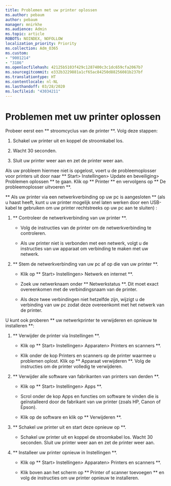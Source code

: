 ```yaml
---
title: Problemen met uw printer oplossen
ms.author: pebaum
author: pebaum
manager: mnirkhe
ms.audience: Admin
ms.topic: article
ROBOTS: NOINDEX, NOFOLLOW
localization_priority: Priority
ms.collection: Adm_O365
ms.custom:
- "9001214"
- "3186"
ms.openlocfilehash: 42125b5103f429c1287400c3c1dc659cfa2067b7
ms.sourcegitcommit: e332b3229881a1cf65ac84250d88256081b237bf
ms.translationtype: HT
ms.contentlocale: nl-NL
ms.lasthandoff: 03/28/2020
ms.locfileid: "43034211"
---
```

# <a name="troubleshoot-your-printer"></a>Problemen met uw printer oplossen

Probeer eerst een ** stroomcyclus van de printer **. Volg deze stappen:

1. Schakel uw printer uit en koppel de stroomkabel los.

2. Wacht 30 seconden.

3. Sluit uw printer weer aan en zet de printer weer aan.

Als uw probleem hiermee niet is opgelost, voert u de probleemoplosser voor printers uit door naar ** Start> Instellingen> Update en beveiliging> Problemen oplossen ** te gaan. Klik op ** Printer ** en vervolgens op ** De probleemoplosser uitvoeren **.

** Als uw printer via een netwerkverbinding op uw pc is aangesloten ** (als u haast heeft, kunt u uw printer mogelijk snel laten werken door een USB-kabel te gebruiken om uw printer rechtstreeks op uw pc aan te sluiten) :

1. ** Controleer de netwerkverbinding van uw printer **.
    
    - Volg de instructies van de printer om de netwerkverbinding te controleren.

    - Als uw printer niet is verbonden met een netwerk, volgt u de instructies van uw apparaat om verbinding te maken met uw netwerk.

2. ** Stem de netwerkverbinding van uw pc af op die van uw printer **.

    - Klik op ** Start> Instellingen> Netwerk en internet **.

    - Zoek uw netwerknaam onder ** Netwerkstatus **. Dit moet exact overeenkomen met de verbindingsnaam van de printer.

    - Als deze twee verbindingen niet hetzelfde zijn, wijzigt u de verbinding van uw pc zodat deze overeenkomt met het netwerk van de printer.

U kunt ook proberen ** uw netwerkprinter te verwijderen en opnieuw te installeren **:

1. ** Verwijder de printer via Instellingen **.

    - Klik op ** Start> Instellingen> Apparaten> Printers en scanners **.

    - Klik onder de kop Printers en scanners op de printer waarmee u problemen oplost. Klik op ** Apparaat verwijderen **. Volg de instructies om de printer volledig te verwijderen.

2. ** Verwijder alle software van fabrikanten van printers van derden **.

    - Klik op ** Start> Instellingen> Apps **.

    - Scrol onder de kop Apps en functies om software te vinden die is geïnstalleerd door de fabrikant van uw printer (zoals HP, Canon of Epson).

    - Klik op de software en klik op ** Verwijderen **.

3. ** Schakel uw printer uit en start deze opnieuw op **.

    - Schakel uw printer uit en koppel de stroomkabel los. Wacht 30 seconden. Sluit uw printer weer aan en zet de printer weer aan.

4. ** Installeer uw printer opnieuw in Instellingen **.

    - Klik op ** Start> Instellingen> Apparaten> Printers en scanners **.
 
    - Klik boven aan het scherm op ** Printer of scanner toevoegen ** en volg de instructies om uw printer opnieuw te installeren.
